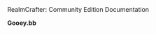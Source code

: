 <!-- body { color:black background-color:white } a:link{ color:#0070FF } a:visited{ color:#0070FF } --> RealmCrafter: Community Edition Documentation

**Gooey.bb**